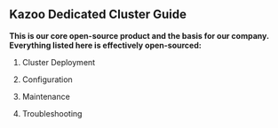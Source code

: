 ## Kazoo Dedicated Cluster Guide



**This is our core open-source product and the basis for our company. Everything listed here is effectively open-sourced:**

1. Cluster Deployment
 
2. Configuration

3. Maintenance 

4. Troubleshooting
 
